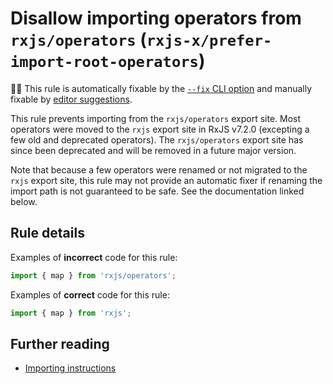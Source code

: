 # Disallow importing operators from `rxjs/operators` (`rxjs-x/prefer-import-root-operators`)

🔧💡 This rule is automatically fixable by the [`--fix` CLI option](https://eslint.org/docs/latest/user-guide/command-line-interface#--fix) and manually fixable by [editor suggestions](https://eslint.org/docs/latest/use/core-concepts#rule-suggestions).

<!-- end auto-generated rule header -->

This rule prevents importing from the `rxjs/operators` export site.
Most operators were moved to the `rxjs` export site in RxJS v7.2.0
(excepting a few old and deprecated operators).
The `rxjs/operators` export site has since been deprecated and will be removed in a future major version.

Note that because a few operators were renamed or not migrated to the `rxjs` export site,
this rule may not provide an automatic fixer if renaming the import path is not guaranteed to be safe.
See the documentation linked below.

## Rule details

Examples of **incorrect** code for this rule:

```ts
import { map } from 'rxjs/operators';
```

Examples of **correct** code for this rule:

```ts
import { map } from 'rxjs';
```

## Further reading

- [Importing instructions](https://rxjs.dev/guide/importing)
